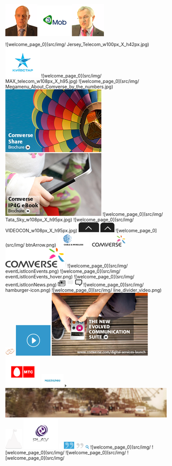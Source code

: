 ![welcome_page_0](src/img/CB-JP-face.png)![welcome_page_1](src/img/3mob_w108px_X_h95px.jpg)![welcome_page_2](src/img/JT-GM-face.png)

![welcome_page_0](src/img/ Jersey_Telecom_w100px_X_h42px.jpg)
![welcome_page_0](src/img/Kyivstarw_w108px_X_h95.jpg)
![welcome_page_0](src/img/ MAX_telecom_w108px_X_h95.jpg)
![welcome_page_0](src/img/ Megamenu_About_Comverse_by_the_numbers.jpg)
![welcome_page_0](src/img/Megamenu_News_and_media.jpg)
![welcome_page_0](src/img/Megamenu_Your_Needs_eBook.jpg)
![welcome_page_0](src/img/ Tata_Sky_w108px_X_h95px.jpg)
![welcome_page_0](src/img/ VIDEOCON_w108px_X_h95px.jpg)
![welcome_page_0](src/img/back_top.png)
![welcome_page_0](src/img/back_top_tab.png)
![welcome_page_0](src/img/ btnArrow.png)
![welcome_page_0](src/img/cable_wireless_w100px_X_h42px2.jpg)
![welcome_page_0](src/img/comverse-logo-medium.png)
![welcome_page_0](src/img/comverse-logo.png)
![welcome_page_0](src/img/divider.png)
![welcome_page_0](src/img/ eventListIconEvents.png)
![welcome_page_0](src/img/ eventListIconEvents_hover.png)
![welcome_page_0](src/img/ eventListIconNews.png)
![welcome_page_0](src/img/eventListIconNews_hover.png)
![welcome_page_0](src/img/eventListIconPress.png)
![welcome_page_0](src/img/eventListIconPress_hover.png)
![welcome_page_0](src/img/ hamburger-icon.png)
![welcome_page_0](src/img/ line_divider_video.png)
![welcome_page_0](src/img/link-icon-image.png)
![welcome_page_0](src/img/logos_generic_2nd_side_cut_02_w108px_x_h95px.jpg)
![welcome_page_0](src/img/megamenu_digital_lifestyle.jpg)
![welcome_page_0](src/img/mts_w108px_X_h95px.jpg)
![welcome_page_0](src/img/multilinks.jpg)
![welcome_page_0](src/img/navCollapseArrowRight.png)
![welcome_page_0](src/img/news-and-events-bg.jpg)
![welcome_page_0](src/img/ourSolutions-OOT-icon.png)
![welcome_page_0](src/img/play_w108px_X_h95px.jpg)
![welcome_page_0](src/img/promotion-item-arrow.png)
![welcome_page_0](src/img/quote-blue.png)
![welcome_page_0](src/img/quote-grey.png)
![welcome_page_0](src/img/searchBtn.png)
![welcome_page_0](src/img/
![welcome_page_0](src/img/
![welcome_page_0](src/img/
![welcome_page_0](src/img/
